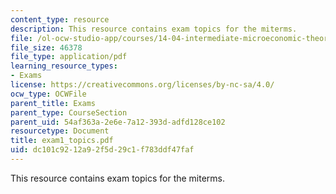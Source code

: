 ```yaml
---
content_type: resource
description: This resource contains exam topics for the miterms.
file: /ol-ocw-studio-app/courses/14-04-intermediate-microeconomic-theory-fall-2006/dc101c9212a92f5d29c1f783ddf47faf_exam1_topics.pdf
file_size: 46378
file_type: application/pdf
learning_resource_types:
- Exams
license: https://creativecommons.org/licenses/by-nc-sa/4.0/
ocw_type: OCWFile
parent_title: Exams
parent_type: CourseSection
parent_uid: 54af363a-2e6e-7a12-393d-adfd128ce102
resourcetype: Document
title: exam1_topics.pdf
uid: dc101c92-12a9-2f5d-29c1-f783ddf47faf
---
```

This resource contains exam topics for the miterms.